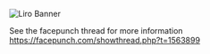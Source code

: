 ![Liro Banner](https://app.alydus.net/static/alydus/liro/banner.png)

See the facepunch thread for more information
https://facepunch.com/showthread.php?t=1563899
